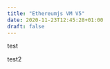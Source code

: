 ```yaml
---
title: "Ethereumjs VM V5"
date: 2020-11-23T12:45:28+01:00
draft: false
---
```


test

<!--more-->

test2